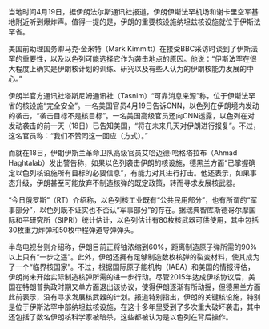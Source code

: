当地时间4月19日，据伊朗法尔斯通讯社报道，伊朗伊斯法罕机场和谢卡里空军基地附近听到爆炸声。值得一提的是，伊朗的重要核设施纳坦兹核设施就位于伊斯法罕省。

美国前助理国务卿马克·金米特（Mark Kimmitt）在接受BBC采访时谈到了伊斯法罕的重要性，以及以色列可能选择它作为袭击地点的原因。他说：“伊斯法罕在很大程度上确实是伊朗核计划的训练、研究以及有些人认为的伊朗核能力发展的中心。”

伊朗半官方通讯社塔斯尼姆通讯社（Tasnim）“可靠消息来源”称，位于伊斯法罕省的核设施“完全安全”。一名美国官员4月19日告诉CNN，以色列在伊朗境内发动的袭击，“袭击目标不是核目标”。一名美国高级官员还向CNN透露，以色列在对发动袭击的前一天（18日）已告知美国，“将在未来几天对伊朗进行报复”。不过，这名官员称：“我们不赞同这一回应（方式）。”

而就在18日，伊朗伊斯兰革命卫队高级官员艾哈迈德·哈格塔拉布（Ahmad Haghtalab）发出警告称，如果以色列袭击伊朗的核设施，德黑兰方面“已掌握确定以色列核设施所有目标的必要信息”，有能力对其进行打击。他还表示，如果事态升级，伊朗甚至可能放弃不制造核弹的既定政策，转而寻求发展核武器。

“今日俄罗斯”（RT）介绍称，以色列核工业既有“公共民用部分”，也有所谓的“军事部分”，以色列既不证实也不否认“军事部分”的存在。据瑞典智库斯德哥尔摩国际和平研究所（SIPRI）统计估计，以色列估计有80枚核武器可供使用，其中包括30枚重力炸弹和50枚中程弹道导弹弹头。

半岛电视台则介绍称，伊朗目前正将铀浓缩到60%，距离制造原子弹所需的90%以上只有“一步之遥”。此外，伊朗还拥有足够制造数枚核弹的裂变材料，使其成为了一个“临界核国家”。不过，根据国际原子能机构（IAEA）和美国的情报评估，伊朗尚未开始实际制造核弹所需的进一步行动。尽管2015年达成伊核协议后，美国在特朗普执政时期又单方面退出该协议，使得伊朗逐渐有所动摇，但德黑兰方面此前表示，没有寻求发展核武器的计划。报道特别指出，伊朗的关键核设施，特别是位于伊斯法罕中部纳坦兹核设施，在这十多年里受到了多次重大破坏袭击，其中还包括了数名伊朗核科学家被暗杀，这些都被认为是以色列在背后操作。